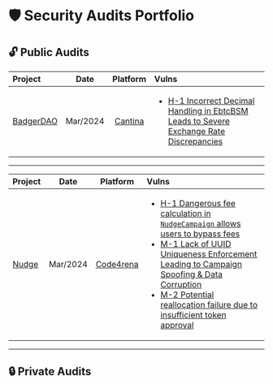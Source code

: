 # 🛡️ Security Audits Portfolio

## 🔓 Public Audits

| Project | Date | Platform | Vulns |
|:--------|:----:|:--------:|:-----------------|
| [BadgerDAO](https://cantina.xyz/competitions/f57ffb47-0ded-4f04-bcec-ecd7d47fad58) | Mar/2024 | [Cantina](https://cantina.xyz) | <ul><li>[H-1 Incorrect Decimal Handling in EbtcBSM Leads to Severe Exchange Rate Discrepancies](https://cantina.xyz/code/f57ffb47-0ded-4f04-bcec-ecd7d47fad58/findings/385)</li></ul> |
---

| Project | Date | Platform | Vulns |
|:--------|:----:|:--------:|:------------|
| [Nudge](https://code4rena.com/audits/2025-03-nudgexyz) | Mar/2024 | [Code4rena](https://code4rena.com/) | <ul><li>[H-1 Dangerous fee calculation in `NudgeCampaign` allows users to bypass fees](https://code4rena.com/audits/2025-03-nudgexyz/submissions/S-736)</li><li>[M-1 Lack of UUID Uniqueness Enforcement Leading to Campaign Spoofing & Data Corruption](https://code4rena.com/audits/2025-03-nudgexyz/submissions/S-737)</li><li>[M-2 Potential reallocation failure due to insufficient token approval](https://code4rena.com/audits/2025-03-nudgexyz/submissions/S-735)</li></ul> |
---

## 🔒 Private Audits
